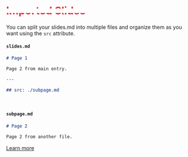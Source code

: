 # <span style="background-image: linear-gradient(to bottom, #ed2939 0%, #ed2939 33%, #ffffff 33%, #ffffff 67%, #ed2939 67%, #ed2939 100%); -webkit-background-clip: text; background-clip: text; color: transparent;">Imported Slides</span>

You can split your slides.md into multiple files and organize them as you want using the `src` attribute.

#### `slides.md`

```markdown
# Page 1

Page 2 from main entry.

---

## src: ./subpage.md
```

<br>

#### `subpage.md`

```markdown
# Page 2

Page 2 from another file.
```

[Learn more](https://sli.dev/guide/syntax.html#importing-slides)
